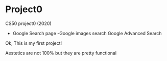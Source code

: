 # Project0
CS50 project0 (2020)
- Google Search page
-Google images search
Google Advanced Search

Ok, This is my first project!

Aestetics are not 100% but they are pretty functional

